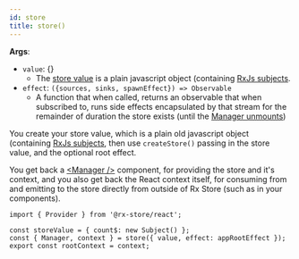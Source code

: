 ```yaml
---
id: store
title: store()
---
```


**Args**:

- `value`: {}
  - The [store value](../../core/basic-concepts/store-value.md) is a plain javascript object (containing [RxJs subjects](https://rxjs-dev.firebaseapp.com/guide/subject).
- `effect`: `({sources, sinks, spawnEffect}) => Observable`
  - A function that when called, returns an observable that when subscribed to, runs side effects encapsulated by that stream for the remainder of duration the store exists (until the [Manager unmounts](./manager))

You create your store value, which is a plain old javascript object (containing [RxJs subjects](https://rxjs-dev.firebaseapp.com/guide/subject), then use `createStore()` passing in the store value, and the optional root effect.

You get back a [&lt;Manager /&gt;](./manager.md) component, for providing the store and it's context, and you also get back the React context itself, for consuming from and emitting to the store directly from outside of Rx Store (such as in your components).

```tsx
import { Provider } from '@rx-store/react';

const storeValue = { count$: new Subject() };
const { Manager, context } = store({ value, effect: appRootEffect });
export const rootContext = context;
```
